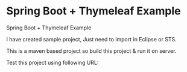# Spring Boot + Thymeleaf Example

Spring Boot + Thymeleaf Example


   I have created sample project, Just need to import in Eclipse or STS.
   
   This is a maven based project so build this project & run it on server.
   
   Test this project using following URL:
   



